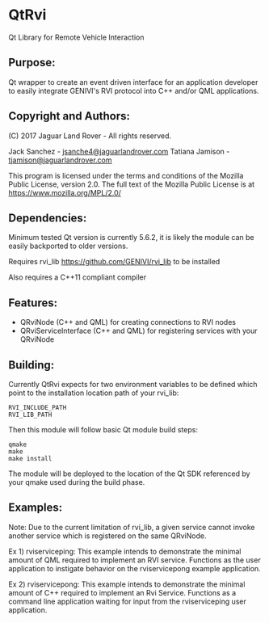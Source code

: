 # QtRvi
Qt Library for Remote Vehicle Interaction

Purpose:
-----------------
Qt wrapper to create an event driven interface for an application developer to easily integrate GENIVI's RVI protocol into C++ and/or QML applications.

Copyright and Authors:
----------------
(C) 2017 Jaguar Land Rover - All rights reserved.

Jack Sanchez - <jsanche4@jaguarlandrover.com>
Tatiana Jamison - <tjamison@jaguarlandrover.com>

This program is licensed under the terms and conditions of the
Mozilla Public License, version 2.0. The full text of the
Mozilla Public License is at https://www.mozilla.org/MPL/2.0/


Dependencies:
---------------
Minimum tested Qt version is currently 5.6.2, it is likely the module can be easily backported to older versions.

Requires rvi_lib <https://github.com/GENIVI/rvi_lib> to be installed

Also requires a C++11 compliant compiler


Features:
--------------
* QRviNode (C++ and QML) for creating connections to RVI nodes
* QRviServiceInterface (C++ and QML) for registering services with your QRviNode


Building:
---------------
Currently QtRvi expects for two environment variables to be defined which point to the installation location path of your rvi_lib:
```
RVI_INCLUDE_PATH
RVI_LIB_PATH
```

Then this module will follow basic Qt module build steps:
```
qmake
make
make install
```

The module will be deployed to the location of the Qt SDK referenced by your qmake used during the build phase.

Examples:
---------------
Note: Due to the current limitation of rvi_lib, a given service cannot invoke another service which is registered on the same QRviNode.

Ex 1)
rviserviceping:
This example intends to demonstrate the minimal amount of QML required to implement an RVI service.
Functions as the user application to instigate behavior on the rviservicepong example application.

Ex 2)
rviservicepong:
This example intends to demonstrate the minimal amount of C++ required to implement an Rvi Service.
Functions as a command line application waiting for input from the rviserviceping user application.
